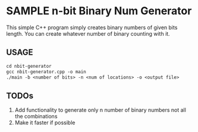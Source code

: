 # SAMPLE n-bit Binary Num Generator

This simple C++ program simply creates binary numbers of given bits length. You can create whatever number of binary counting with it. 

## USAGE

```makefile
cd nbit-generator
gcc nbit-generator.cpp -o main
./main -b <number of bits> -n <num of locations> -o <output file>
```



TODOs
-----

1. Add functionality to generate only n number of binary numbers not all the combinations
1. Make it faster if possible 
